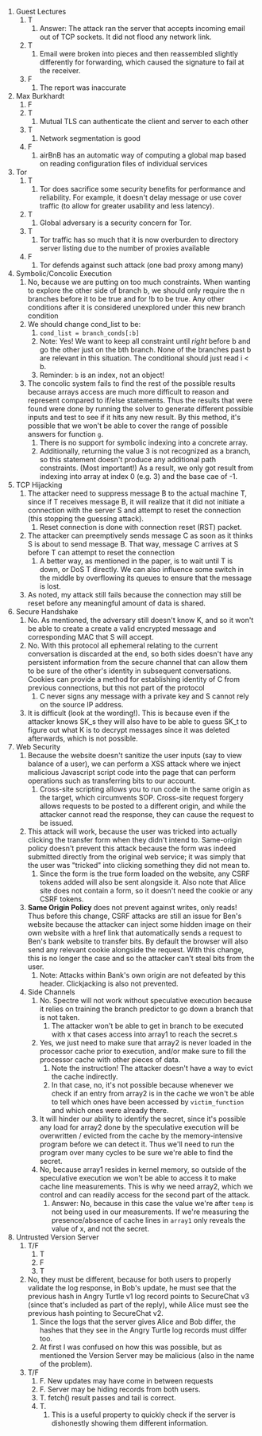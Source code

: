 1. Guest Lectures
   1. T
      1. Answer: The attack ran the server that accepts incoming email out of TCP sockets. It did not flood any network link.
   2. T
      1. Email were broken into pieces and then reassembled slightly differently for forwarding, which caused the signature to fail at the receiver.
   3. F
      1. The report was inaccurate
2. Max Burkhardt
   1. F
   2. T
      1. Mutual TLS can authenticate the client and server to each other
   3. T
      1. Network segmentation is good
   4. F
      1. airBnB has an automatic way of computing a global map based on reading configuration files of individual services
3. Tor
   1. T
      1. Tor does sacrifice some security benefits for performance and reliability. For example, it doesn't delay message or use cover traffic (to allow for greater usability and less latency).
   2. T
      1. Global adversary is a security concern for Tor.
   3. T
      1. Tor traffic has so much that it is now overburden to directory server listing due to the number of proxies available
   4. F
      1. Tor defends against such attack (one bad proxy among many)
4. Symbolic/Concolic Execution
   1. No, because we are putting on too much constraints. When wanting to explore the other side of branch b, we should only require the n branches before it to be true and for !b to be true. Any other conditions after it is considered unexplored under this new branch condition
   2. We should change cond_list to be:
      1. `cond_list = branch_conds[:b]`
      2. Note: Yes! We want to keep all constraint until *right* before b and go the other just on the bth branch. None of the branches past b are relevant in this situation. The conditional should just read i < b.
      3. Reminder: `b` is an index, not an object!
   3. The concolic system fails to find the rest of the possible results because arrays access are much more difficult to reason and represent compared to if/else statements. Thus the results that were found were done by running the solver to generate different possible inputs and test to see if it hits any new result. By this method, it's possible that we won't be able to cover the range of possible answers for function `g`.
      1. There is no support for symbolic indexing into a concrete array. 
      2. Additionally, returning the value 3 is not recognized as a branch, so this statement doesn't produce any additional path constraints. (Most important!) As a result, we only got result from indexing into array at index 0 (e.g. 3) and the base cae of -1.
5. TCP Hijacking
   1. The attacker need to suppress message B to the actual machine T, since if T receives message B, it will realize that it did not initiate a connection with the server S and attempt to reset the connection (this stopping the guessing attack).
      1. Reset connection is done with connection reset (RST) packet.
   2. The attacker can preemptively sends message C as soon as it thinks S is about to send message B. That way, message C arrives at S before T can attempt to reset the connection
      1. A better way, as mentioned in the paper, is to wait until T is down, or DoS T directly. We can also influence some switch in the middle by overflowing its queues to ensure that the message is lost.
   3. As noted, my attack still fails because the connection may still be reset before any meaningful amount of data is shared.
6. Secure Handshake
   1. No. As mentioned, the adversary still doesn't know K, and so it won't be able to create a create a valid encrypted message and corresponding MAC that S will accept.
   2. No. With this protocol all ephemeral relating to the current conversation is discarded at the end, so both sides doesn't have any persistent information from the secure channel that can allow them to be sure of the other's identity in subsequent conversations. Cookies can provide a method for establishing identity of C from previous connections, but this not part of the protocol
      1. C never signs any message with a private key and S cannot rely on the source IP address.
   3. It is difficult (look at the wording!). This is because even if the attacker knows SK_s they will also have to be able to guess SK_t to figure out what K is to decrypt messages since it was deleted afterwards, which is not possible.
7. Web Security
   1. Because the website doesn't sanitize the user inputs (say to view balance of a user), we can perform a XSS attack where we inject malicious Javascript script code into the page that can perform operations such as transferring bits to our account.
      1. Cross-site scripting allows you to run code in the same origin as the target, which circumvents SOP. Cross-site request forgery allows requests to be posted to a different origin, and while the attacker cannot read the response, they can cause the request to be issued.
   2. This attack will work, because the user was tricked into actually clicking the transfer form when they didn't intend to. Same-origin policy doesn't prevent this attack because the form was indeed submitted directly from the original web service; it was simply that the user was "tricked" into clicking something they did not mean to.
      1. Since the form is the true form loaded on the website, any CSRF tokens added will also be sent alongside it. Also note that Alice site does not contain a form, so it doesn't need the cookie or any CSRF tokens.
   3. **Same Origin Policy** does not prevent against writes, only reads! Thus before this change, CSRF attacks are still an issue for Ben's website because the attacker can inject some hidden image on their own website with a href link that automatically sends a request to Ben's bank website to transfer bits. By default the browser will also send any relevant cookie alongside the request. With this change, this is no longer the case and so the attacker can't steal bits from the user.
      1. Note: Attacks within Bank's own origin are not defeated by this header. Clickjacking is also not prevented.
   4. Side Channels
      1. No. Spectre will not work without speculative execution because it relies on training the branch predictor to go down a branch that is not taken. 
         1. The attacker won't be able to get in branch to be executed with x that cases access into array1 to reach the secret.s
      2. Yes, we just need to make sure that array2 is never loaded in the processor cache prior to execution, and/or make sure to fill the processor cache with other pieces of data.
         1. Note the instruction! The attacker doesn't have a way to evict the cache indirectly. 
         2. In that case, no, it's not possible because whenever we check if an entry from array2 is in the cache we won't be able to tell which ones have been accessed by `victim_function` and which ones were already there.
      3. It will hinder our ability to identify the secret, since it's possible any load for array2 done by the speculative execution will be overwritten / evicted from the cache by the memory-intensive program before we can detect it. Thus we'll need to run the program over many cycles to be sure we're able to find the secret.
      4. No, because array1 resides in kernel memory, so outside of the speculative execution we won't be able to access it to make cache line measurements. This is why we need array2, which we control and can readily access for the second part of the attack.
         1. Answer: No, because in this case the value we're after `temp` is not being used in our measurements. If we're measuring the presence/absence of cache lines in `array1` only reveals the value of x, and not the secret.
8. Untrusted Version Server
   1. T/F
      1. T
      2. F
      3. T
   2. No, they must be different, because for both users to properly validate the log response, in Bob's update, he must see that the previous hash in Angry Turtle v1 log record points to SecureChat v3 (since that's included as part of the reply), while Alice must see the previous hash pointing to SecureChat v2.
      1. Since the logs that the server gives Alice and Bob differ, the hashes that they see in the Angry Turtle log records must differ too.
      2. At first I was confused on how this was possible, but as mentioned the Version Server may be malicious (also in the name of the problem).
   3. T/F
      1. F. New updates may have come in between requests
      2. F. Server may be hiding records from both users.
      3. T. fetch() result passes and tail is correct.
      4. T.
         1. This is a useful property to quickly check if the server is dishonestly showing them different information.
